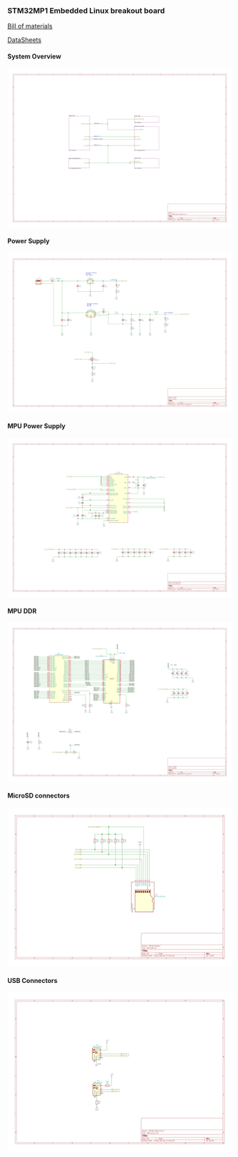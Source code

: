 ### STM32MP1 Embedded Linux breakout board ###

[Bill of materials](STM32MP1_TestBoard/doc/bom/STM32MP1_TestBoard.csv)

[DataSheets](STM32MP1_TestBoard/doc/datasheets)

#### System Overview ####
![](STM32MP1_TestBoard/doc/schema/svg/STM32MP1_TestBoard.svg)

#### Power Supply ####
![](STM32MP1_TestBoard/doc/schema/svg/PSU-PSU.svg)

#### MPU Power Supply ####
![](STM32MP1_TestBoard/doc/schema/svg/Power_MPU-Power_MPU.svg)

#### MPU DDR ####
![](STM32MP1_TestBoard/doc/schema/svg/DDR-DDR.svg)

#### MicroSD connectors ####
![](STM32MP1_TestBoard/doc/schema/svg/MicroSD-GPIO-SDIO1.svg)

#### USB Connectors ####
![](STM32MP1_TestBoard/doc/schema/svg/USB_Conn-GPIO-USB_Conn.svg)
